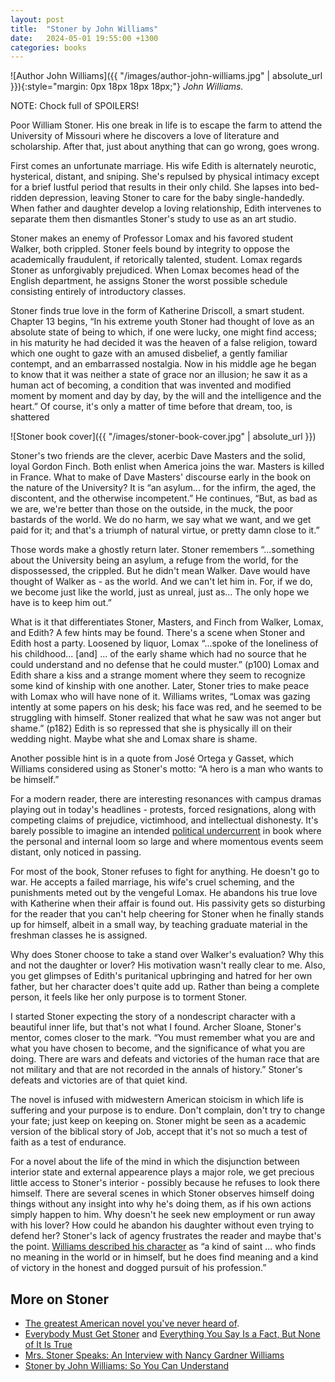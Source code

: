 ```yaml
---
layout: post
title:  "Stoner by John Williams"
date:   2024-05-01 19:55:00 +1300
categories: books
---
```


![Author John Williams]({{ "/images/author-john-williams.jpg" | absolute_url }}){:style="margin: 0px 18px 18px 18px;"} _John Williams._

NOTE: Chock full of SPOILERS!

Poor William Stoner. His one break in life is to escape the farm to attend the University of Missouri where he discovers a love of literature and scholarship. After that, just about anything that can go wrong, goes wrong.

First comes an unfortunate marriage. His wife Edith is alternately neurotic, hysterical, distant, and sniping. She's repulsed by physical intimacy except for a brief lustful period that results in their only child. She lapses into bed-ridden depression, leaving Stoner to care for the baby single-handedly. When father and daughter develop a loving relationship, Edith intervenes to separate them then dismantles Stoner's study to use as an art studio.

Stoner makes an enemy of Professor Lomax and his favored student Walker, both crippled. Stoner feels bound by integrity to oppose the academically fraudulent, if retorically talented, student. Lomax regards Stoner as unforgivably prejudiced. When Lomax becomes head of the English department, he assigns Stoner the worst possible schedule consisting entirely of introductory classes.

Stoner finds true love in the form of Katherine Driscoll, a smart student. Chapter 13 begins, “In his extreme youth Stoner had thought of love as an absolute state of being to which, if one were lucky, one might find access; in his maturity he had decided it was the heaven of a false religion, toward which one ought to gaze with an amused disbelief, a gently familiar contempt, and an embarrassed nostalgia. Now in his middle age he began to know that it was neither a state of grace nor an illusion; he saw it as a human act of becoming, a condition that was invented and modified moment by moment and day by day, by the will and the intelligence and the heart.” Of course, it's only a matter of time before that dream, too, is shattered

![Stoner book cover]({{ "/images/stoner-book-cover.jpg" | absolute_url }})

Stoner's two friends are the clever, acerbic Dave Masters and the solid, loyal Gordon Finch. Both enlist when America joins the war. Masters is killed in France. What to make of Dave Masters' discourse early in the book on the nature of the University? It is “an asylum... for the infirm, the aged, the discontent, and the otherwise incompetent.” He continues, “But, as bad as we are, we're better than those on the outside, in the muck, the poor bastards of the world. We do no harm, we say what we want, and we get paid for it; and that's a triumph of natural virtue, or pretty damn close to it.”

Those words make a ghostly return later. Stoner remembers “...something about the University being an asylum, a refuge from the world, for the dispossessed, the crippled. But he didn't mean Walker. Dave would have thought of Walker as - as the world. And we can't let him in. For, if we do, we become just like the world, just as unreal, just as... The only hope we have is to keep him out.”

What is it that differentiates Stoner, Masters, and Finch from Walker, Lomax, and Edith? A few hints may be found. There's a scene when Stoner and Edith host a party. Loosened by liquor, Lomax “...spoke of the loneliness of his childhood... \[and\] ... of the early shame which had no source that he could understand and no defense that he could muster.” (p100) Lomax and Edith share a kiss and a strange moment where they seem to recognize some kind of kinship with one another. Later, Stoner tries to make peace with Lomax who will have none of it. Williams writes, “Lomax was gazing intently at some papers on his desk; his face was red, and he seemed to be struggling with himself. Stoner realized that what he saw was not anger but shame.” (p182) Edith is so repressed that she is physically ill on their wedding night. Maybe what she and Lomax share is shame.

Another possible hint is in a quote from José Ortega y Gasset, which Williams considered using as Stoner's motto: “A hero is a man who wants to be himself.”

For a modern reader, there are interesting resonances with campus dramas playing out in today's headlines - protests, forced resignations, along with competing claims of prejudice, victimhood, and intellectual dishonesty. It's barely possible to imagine an intended [political undercurrent][2] in book where the personal and internal loom so large and where momentous events seem distant, only noticed in passing.

For most of the book, Stoner refuses to fight for anything. He doesn't go to war. He accepts a failed marriage, his wife's cruel scheming, and the punishments meted out by the vengeful Lomax. He abandons his true love with Katherine when their affair is found out. His passivity gets so disturbing for the reader that you can't help cheering for Stoner when he finally stands up for himself, albeit in a small way, by teaching graduate material in the freshman classes he is assigned.

Why does Stoner choose to take a stand over Walker's evaluation? Why this and not the daughter or lover? His motivation wasn't really clear to me. Also, you get glimpses of Edith's puritanical upbringing and hatred for her own father, but her character does't quite add up. Rather than being a complete person, it feels like her only purpose is to torment Stoner.

I started Stoner expecting the story of a nondescript character with a beautiful inner life, but that's not what I found. Archer Sloane, Stoner's mentor, comes closer to the mark. “You must remember what you are and what you have chosen to become, and the significance of what you are doing. There are wars and defeats and victories of the human race that are not military and that are not recorded in the annals of history.” Stoner's defeats and victories are of that quiet kind.

The novel is infused with midwestern American stoicism in which life is suffering and your purpose is to endure. Don't complain, don't try to change your fate; just keep on keeping on. Stoner might be seen as a academic version of the biblical story of Job, accept that it's not so much a test of faith as a test of endurance.

For a novel about the life of the mind in which the disjunction between interior state and external appearence plays a major role, we get precious little access to Stoner's interior - possibly because he refuses to look there himself. There are several scenes in which Stoner observes himself doing things without any insight into why he's doing them, as if his own actions simply happen to him. Why doesn't he seek new employment or run away with his lover? How could he abandon his daughter without even trying to defend her? Stoner's lack of agency frustrates the reader and maybe that's the point. [Williams described his character][3] as “a kind of saint ... who finds no meaning in the world or in himself, but he does find meaning and a kind of victory in the honest and dogged pursuit of his profession.”

## More on Stoner

- [The greatest American novel you've never heard of][1].
- [Everybody Must Get Stoner][4] and [Everything You Say Is a Fact, But None of It Is True][5]
- [Mrs. Stoner Speaks: An Interview with Nancy Gardner Williams][6]
- [Stoner by John Williams: So You Can Understand][7]


[1]: https://www.newyorker.com/books/page-turner/the-greatest-american-novel-youve-never-heard-of
[2]: https://www.frontporchrepublic.com/2010/10/handing-higher-education-to-the-cripples-on-john-williamss-stoner/
[3]: https://www.washingtonpost.com/entertainment/books/classic-stoner-not-so-fast/2015/11/02/9f0ed5aa-7db3-11e5-b575-d8dcfedb4ea1_story.html
[4]: https://s-usih.org/2015/11/everybody-must-get-stoner-a-s-usih-reading-group/
[5]: https://s-usih.org/2015/11/everything-you-say-is-a-fact-but-none-of-it-is-true-stoner-part-ii/
[6]: https://www.theparisreview.org/blog/2019/02/20/mrs-stoner-speaks-an-interview-with-nancy-gardner-williams/
[7]: https://mccallumsmith.com/stoner-by-john-williams-so-you-can-understand/
